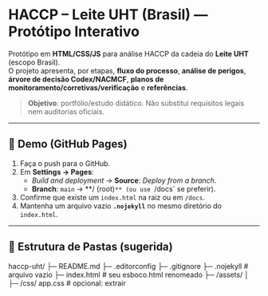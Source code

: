# HACCP – Leite UHT (Brasil) — Protótipo Interativo

Protótipo em **HTML/CSS/JS** para análise HACCP da cadeia do **Leite UHT** (escopo Brasil).  
O projeto apresenta, por etapas, **fluxo do processo**, **análise de perigos**, **árvore de decisão Codex/NACMCF**, **planos de monitoramento/corretivas/verificação** e **referências**.

> **Objetivo**: portfólio/estudo didático. Não substitui requisitos legais nem auditorias oficiais.

---

## 🔗 Demo (GitHub Pages)

1. Faça o push para o GitHub.
2. Em **Settings → Pages**:
   - *Build and deployment* → **Source**: *Deploy from a branch*.
   - **Branch**: `main` → **/ (root)`** (ou use `/docs` se preferir).
3. Confirme que existe um `index.html` na raiz ou em `/docs`.
4. Mantenha um arquivo vazio **`.nojekyll`** no mesmo diretório do `index.html`.

---

## 📁 Estrutura de Pastas (sugerida)

haccp-uht/
├─ README.md
├─ .editorconfig
├─ .gitignore
├─ .nojekyll # arquivo vazio
├─ index.html # seu esboco.html renomeado
├─ /assets/
│ ├─ /css/ app.css # opcional: extrair <style> do HTML
│ ├─ /js/ app.js # opcional: extrair <script> do HTML
│ ├─ /img/ favicon.svg …
│ └─ /fonts/ # se usar fontes locais
├─ /refs/ # PDFs citados na página
│ ├─ CXC_057e.pdf # Codex: Milk and Milk Products
│ └─ ISO_TS_22002-1_2009.pdf
└─ /data/
└─ steps.json # opcional: metadados de etapas/tooltip/PCC

